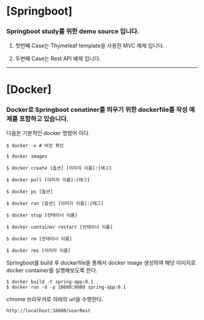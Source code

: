 # [Springboot]

### Springboot study를 위한 demo source 입니다. 

1. 첫번째 Case는 Thymeleaf template을 사용한 MVC 예제 입니다. 

2. 두번째 Case는 Rest API 예제 입니다. 


--------------------

# [Docker]

### Docker로 Springboot conatiner를 띄우기 위한 dockerfile를 작성 예제를 포함하고 있습니다. 

다음은 기본적인 docker 명령어 이다. 

```
$ docker -v # 버전 확인

$ docker images

$ docker create [옵션] [이미지 이름]:[태그]

$ docker pull [이미지 이름]:[태그]

$ docker ps [옵션]

$ docker run [옵션] [이미지 이름]:[태그] 

$ docker stop [컨테이너 이름]

$ docker container restart [컨테이너 이름] 

$ docker rm [컨테이너 이름]

$ docker rmi [이미지 이름]
```

Springboot를 build 후 dockerfile을 통해서 docker image 생성하여 해당 이미지로 docker container를 실행해보도록 한다. 
```
$ docker build -t spring-app:0.1 .
$ docker run -d -p 18080:8080 spring-app:0.1 
```

chrome 브라우저로 아래의 url을 수행한다. 
```
http://localhost:18080/userRest
```
